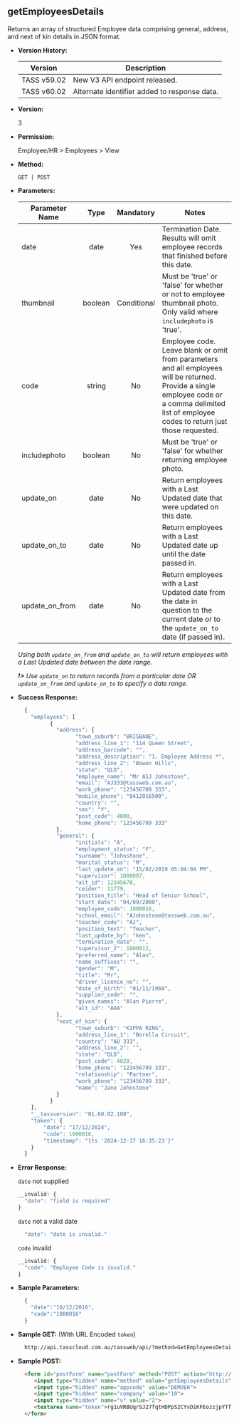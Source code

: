 **getEmployeesDetails**
----
  Returns an array of structured Employee data comprising general, address, and next of kin details in JSON format.

* **Version History:**

    Version | Description
    --- | --- |
    TASS v59.02 | New V3 API endpoint released.
    TASS v60.02 | Alternate identifier added to response data.

* **Version:**

    3

* **Permission:**

    Employee/HR > Employees > View

* **Method:**

	`GET | POST`

*  **Parameters:**

    Parameter Name | Type | Mandatory | Notes
    --- | :---: | :---: | --- |
    date | date | Yes | Termination Date. Results will omit employee records that finished before this date.
    thumbnail | boolean | Conditional |  Must be 'true' or 'false' for whether or not to employee thumbnail photo. Only valid where `includephoto` is 'true'.
    code | string | No | Employee code. Leave blank or omit from parameters and all employees will be returned. Provide a single employee code or a comma delimited list of employee codes to return just those requested.
    includephoto | boolean | No | Must be 'true' or 'false' for whether returning employee photo.
    update_on | date | No | Return employees with a Last Updated date that were updated on this date.
    update_on_to | date | No | Return employees with a Last Updated date up until the date passed in.
    update_on_from | date | No | Return employees with a Last Updated date from the date in question to the current date or to the `update_on_to` date (if passed in).

    <i>Using both `update_on_from` and `update_on_to` will return employees with a Last Updated date between the date range.</i>

    <i> **!>** Use `update_on` to return records from a particular date OR `update_on_from` and `update_on_to` to specify a date range.</i>
  
* **Success Response:**

    ```javascript
      {
        "employees": [
              {
                "address": {
                      "town_suburb": "BRISBANE",
                      "address_line_1": "114 Queen Street",
                      "address_barcode": "",
                      "address_description": "1. Employee Address *",
                      "address_line_2": "Bowen Hills",
                      "state": "QLD",
                      "employee_name": "Mr ASJ Johnstone",
                      "email": "AJ333@tassweb.com.au",
                      "work_phone": "123456789 333",
                      "mobile_phone": "0412016500",
                      "country": "",
                      "sms": "Y",
                      "post_code": 4000,
                      "home_phone": "123456789 333"
                },
                "general": {
                      "initials": "A",
                      "employment_status": "F",
                      "surname": "Johnstone",
                      "marital_status": "M",
                      "last_update_on": "15/02/2019 05:04:04 PM",
                      "supervisor": 1000007,
                      "alt_id": 12345678,
                      "ceider": 11779,
                      "position_title": "Head of Senior School",
                      "start_date": "04/09/2000",
                      "employee_code": 1000016,
                      "school_email": "AJohnstone@tassweb.com.au",
                      "teacher_code": "AJ",
                      "position_text": "Teacher",
                      "last_update_by": "ken",
                      "termination_date": "",
                      "supervisor_2": 1000012,
                      "preferred_name": "Alan",
                      "name_suffixes": "",
                      "gender": "M",
                      "title": "Mr",
                      "driver_licence_no": "",
                      "date_of_birth": "01/11/1968",
                      "supplier_code": "",
                      "given_names": "Alan Pierre",
                      "alt_id": "AAA"
                },
                "next_of_kin": {
                      "town_suburb": "KIPPA RING",
                      "address_line_1": "Borella Circuit",
                      "country": "AU 333",
                      "address_line_2": "",
                      "state": "QLD",
                      "post_code": 4020,
                      "home_phone": "123456789 333",
                      "relationship": "Partner",
                      "work_phone": "123456789 333",
                      "name": "Jane Johnstone"
                }
              }
        ],
        "__tassversion": "01.60.02.100",
        "token": {
            "date": "17/12/2024",
            "code": 1000016,
            "timestamp": "{ts '2024-12-17 16:35:23'}"
        }
      }
    ```
 
* **Error Response:**

    `date` not supplied
    ```javascript
    __invalid: {
      "date": "field is required"
    }
    ```

    `date` not a valid date
    ```javascript
      "date": "date is invalid."
    ```

    `code` invalid
    ```javascript
    __invalid: {
      "code": "Employee Code is invalid."
    }
    ```
    
* **Sample Parameters:**

  ```javascript
    { 
      "date":"10/12/2016",
      "code":"1000016"
    }
  ```

* **Sample GET:** (With URL Encoded `token`)

  ```HTML
    http://api.tasscloud.com.au/tassweb/api/?method=GetEmployeesDetails&appcode=DEMOEH&company=10&v=2&token=rg1uVRBUqrSJ27fqtHDPpS2CYvDiKFEozzjpYTfgqrdyuVVKcJIcCSshy%2Bxdaan%2B
  ```
  
* **Sample POST:**

  ```HTML
    <form id="postForm" name="postForm" method="POST" action="http://api.tasscloud.com.au/tassweb/api/">
       <input type="hidden" name="method" value="getEmployeesDetails">
       <input type="hidden" name="appcode" value="DEMOEH">
       <input type="hidden" name="company" value="10">
       <input type="hidden" name="v" value="2">
       <textarea name="token">rg1uVRBUqrSJ27fqtHDPpS2CYvDiKFEozzjpYTfgqrdyuVVKcJIcCSshy+xdaan+</textarea>
    </form>
  ```
